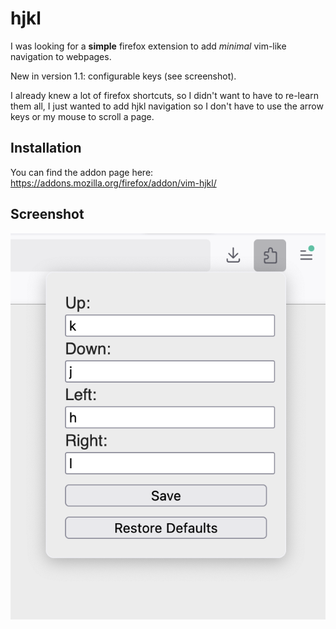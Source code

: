 # hjkl

I was looking for a **simple** firefox extension to add *minimal* vim-like navigation to webpages.

New in version 1.1: configurable keys (see screenshot).

I already knew a lot of firefox shortcuts, so I didn't want to have to re-learn them all, I just wanted to add hjkl
navigation so I don't have to use the arrow keys or my mouse to scroll a page.

## Installation

You can find the addon page here: https://addons.mozilla.org/firefox/addon/vim-hjkl/

## Screenshot

![Configuration popup](image.png)
